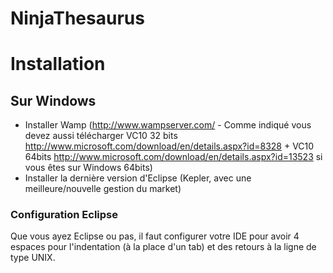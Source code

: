 NinjaThesaurus
==============

Installation
============

Sur Windows
-----------

* Installer Wamp (http://www.wampserver.com/ - Comme indiqué vous devez aussi télécharger VC10 32 bits http://www.microsoft.com/download/en/details.aspx?id=8328 + VC10 64bits http://www.microsoft.com/download/en/details.aspx?id=13523 si vous êtes sur Windows 64bits)
* Installer la dernière version d'Eclipse (Kepler, avec une meilleure/nouvelle gestion du market)

### Configuration Eclipse

Que vous ayez Eclipse ou pas, il faut configurer votre IDE pour avoir 4 espaces pour l'indentation (à la place d'un tab) et des retours à la ligne de type UNIX.

